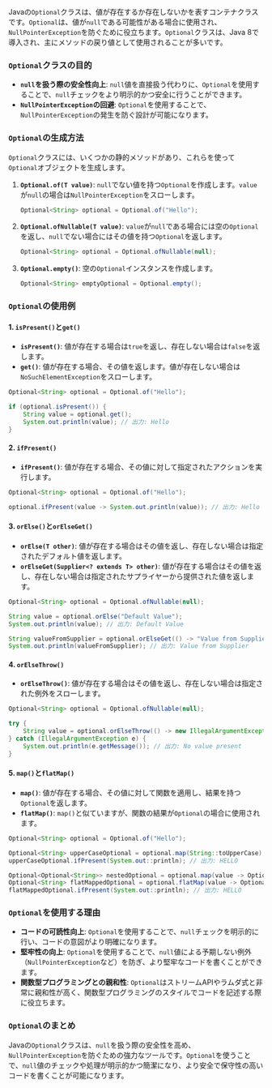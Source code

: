 Javaの`Optional`クラスは、値が存在するか存在しないかを表すコンテナクラスです。`Optional`は、値が`null`である可能性がある場合に使用され、`NullPointerException`を防ぐために役立ちます。`Optional`クラスは、Java 8で導入され、主にメソッドの戻り値として使用されることが多いです。

### `Optional`クラスの目的

- **`null`を扱う際の安全性向上**: `null`値を直接扱う代わりに、`Optional`を使用することで、`null`チェックをより明示的かつ安全に行うことができます。
- **`NullPointerException`の回避**: `Optional`を使用することで、`NullPointerException`の発生を防ぐ設計が可能になります。

### `Optional`の生成方法

`Optional`クラスには、いくつかの静的メソッドがあり、これらを使って`Optional`オブジェクトを生成します。

1. **`Optional.of(T value)`**: `null`でない値を持つ`Optional`を作成します。`value`が`null`の場合は`NullPointerException`をスローします。

   ```java
   Optional<String> optional = Optional.of("Hello");
   ```

2. **`Optional.ofNullable(T value)`**: `value`が`null`である場合には空の`Optional`を返し、`null`でない場合にはその値を持つ`Optional`を返します。

   ```java
   Optional<String> optional = Optional.ofNullable(null);
   ```

3. **`Optional.empty()`**: 空の`Optional`インスタンスを作成します。

   ```java
   Optional<String> emptyOptional = Optional.empty();
   ```

### `Optional`の使用例

#### 1. `isPresent()`と`get()`

- **`isPresent()`**: 値が存在する場合は`true`を返し、存在しない場合は`false`を返します。
- **`get()`**: 値が存在する場合、その値を返します。値が存在しない場合は`NoSuchElementException`をスローします。

```java
Optional<String> optional = Optional.of("Hello");

if (optional.isPresent()) {
    String value = optional.get();
    System.out.println(value); // 出力: Hello
}
```

#### 2. `ifPresent()`

- **`ifPresent()`**: 値が存在する場合、その値に対して指定されたアクションを実行します。

```java
Optional<String> optional = Optional.of("Hello");

optional.ifPresent(value -> System.out.println(value)); // 出力: Hello
```

#### 3. `orElse()`と`orElseGet()`

- **`orElse(T other)`**: 値が存在する場合はその値を返し、存在しない場合は指定されたデフォルト値を返します。
- **`orElseGet(Supplier<? extends T> other)`**: 値が存在する場合はその値を返し、存在しない場合は指定されたサプライヤーから提供された値を返します。

```java
Optional<String> optional = Optional.ofNullable(null);

String value = optional.orElse("Default Value");
System.out.println(value); // 出力: Default Value

String valueFromSupplier = optional.orElseGet(() -> "Value from Supplier");
System.out.println(valueFromSupplier); // 出力: Value from Supplier
```

#### 4. `orElseThrow()`

- **`orElseThrow()`**: 値が存在する場合はその値を返し、存在しない場合は指定された例外をスローします。

```java
Optional<String> optional = Optional.ofNullable(null);

try {
    String value = optional.orElseThrow(() -> new IllegalArgumentException("No value present"));
} catch (IllegalArgumentException e) {
    System.out.println(e.getMessage()); // 出力: No value present
}
```

#### 5. `map()`と`flatMap()`

- **`map()`**: 値が存在する場合、その値に対して関数を適用し、結果を持つ`Optional`を返します。
- **`flatMap()`**: `map()`と似ていますが、関数の結果が`Optional`の場合に使用されます。

```java
Optional<String> optional = Optional.of("Hello");

Optional<String> upperCaseOptional = optional.map(String::toUpperCase);
upperCaseOptional.ifPresent(System.out::println); // 出力: HELLO

Optional<Optional<String>> nestedOptional = optional.map(value -> Optional.of(value.toUpperCase()));
Optional<String> flatMappedOptional = optional.flatMap(value -> Optional.of(value.toUpperCase()));
flatMappedOptional.ifPresent(System.out::println); // 出力: HELLO
```

### `Optional`を使用する理由

- **コードの可読性向上**: `Optional`を使用することで、`null`チェックを明示的に行い、コードの意図がより明確になります。
- **堅牢性の向上**: `Optional`を使用することで、`null`値による予期しない例外（`NullPointerException`など）を防ぎ、より堅牢なコードを書くことができます。
- **関数型プログラミングとの親和性**: `Optional`はストリームAPIやラムダ式と非常に親和性が高く、関数型プログラミングのスタイルでコードを記述する際に役立ちます。

### `Optional`のまとめ

Javaの`Optional`クラスは、`null`を扱う際の安全性を高め、`NullPointerException`を防ぐための強力なツールです。`Optional`を使うことで、`null`値のチェックや処理が明示的かつ簡潔になり、より安全で保守性の高いコードを書くことが可能になります。
